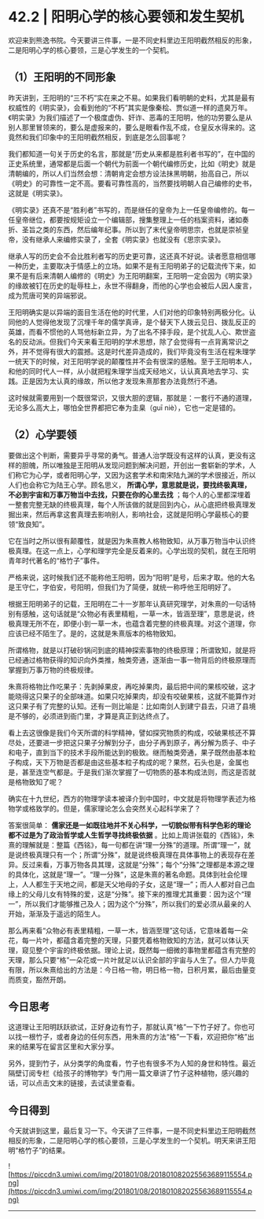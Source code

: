 # 42.2 | 阳明心学的核心要领和发生契机

欢迎来到熊逸书院。今天要讲三件事，一是不同史料里边王阳明截然相反的形象，二是阳明心学的核心要领，三是心学发生的一个契机。

## （1）王阳明的不同形象

昨天讲到，王阳明的“三不朽”实在来之不易。如果我们看明朝的史料，尤其是最有权威性的《明实录》，会看到他的“不朽”其实是像秦桧、贾似道一样的遗臭万年。《明实录》为我们描述了一个极度虚伪、奸诈、恶毒的王阳明，他的功劳要么是从别人那里冒领来的，要么是虚报来的，要么是眼看作乱不成，仓皇反水得来的。这竟然和我们印象中的王阳明截然相反，到底是怎么回事呢？

我们都知道一句关于历史的名言，那就是“历史从来都是胜利者书写的”，在中国的正史系统里，通常都是后面一个朝代为前面一个朝代编修历史，比如《明史》就是清朝编的，所以人们当然会想：清朝肯定会想方设法抹黑明朝，抬高自己，所以《明史》的可靠性一定不高。要看可靠性高的，当然要找明朝人自己编修的史书，这就是《明实录》。

《明实录》还真不是“胜利者”书写的，而是继任的皇帝为上一任皇帝编修的。每一任皇帝继位，都要按规矩设立一个编辑部，搜集整理上一任的档案资料，诸如奏折、圣旨之类的东西，然后编年纪事。所以到了末代皇帝明思宗，也就是崇祯皇帝，没有继承人来编修实录了，全套《明实录》也就没有《思宗实录》。

继承人写的历史会不会比胜利者写的历史更可靠，这还真不好说。读者愿意相信哪一种历史，主要取决于情感上的立场。如果不是有王阳明弟子的记载流传下来，如果不是有后来清朝人编修的《明史》为王阳明翻案，王阳明一定会因为《明实录》的缘故被钉在历史的耻辱柱上，永世不得翻身，而他的心学也会被后人因人废言，成为荒唐可笑的异端邪说。

王阳明确实是以异端的面目生活在他的时代里，人们对他的印象特别两极分化。认同他的人觉得他发现了沉埋千年的儒学真谛，是个替天下人拨云见日、拨乱反正的英雄，而看不惯他的人骂他标新立异，为了出名不择手段，是个扰乱人心、欺世盗名的反动派。但我们今天来看王阳明的学术思想，除了会觉得有一点背离常识之外，并不觉得有很大的震撼。这是时代差异造成的，我们毕竟没有生活在程朱理学一统天下的时候，对王阳明学说的颠覆性并不会有很深的感触。至于王阳明本人，和他的同时代人一样，从小就把程朱理学当成天经地义，认认真真地去学习、实践。正是因为太认真的缘故，所以他才发现朱熹那套办法竟然行不通。

这时候就需要用到一个既很常识，又很大胆的逻辑，那就是：一套行不通的道理，无论多么高大上，哪怕全世界都把它奉为圭臬（guī niè），它也一定是错的。

## （2）心学要领

要做出这个判断，需要异乎寻常的勇气。普通人治学既没有这样的认真，更没有这样的胆魄，所以唯独是王阳明从发现问题到解决问题，开创出一套崭新的学术，人们称它为心学，或者阳明心学，又因为这套学术和南宋陆九渊的学术很接近，所以人们也会称它为陆王心学。顾名思义， **所谓心学，意思就是说，要找终极真理，不必到宇宙和万事万物当中去找，只要在你的心里去找** ；每个人的心里都深埋着一整套完整无缺的终极真理，每个人所该做的就是回到内心，从心底把终极真理发掘出来，然后再拿这套真理去影响别人，影响社会，这就是阳明心学最核心的要领“致良知”。

它在当时之所以很有颠覆性，就是因为朱熹教人格物致知，从万事万物当中认识终极真理。在这一点上，心学和理学完全是反着来的。心学出现的契机，就在王阳明青年时代著名的“格竹子”事件。

严格来说，这时候我们还不能称他王阳明，因为“阳明”是号，后来才取。他的大名是王守仁，字伯安，号阳明，但我们为了简便，就统一称呼他王阳明好了。

根据王阳明弟子的记载，王阳明在二十一岁那年认真研究理学，对朱熹的一句话特别有感触，这句话就是“众物必有表里精粗，一草一木，皆涵至理”，意思是说，终极真理无所不在，即便小到一草一木，也蕴含着完整的终极真理。对这个道理，你应该已经不陌生了。是的，这就是朱熹版本的格物致知。

所谓格物，就是以打破砂锅问到底的精神探索事物的终极原理；所谓致知，就是将已经通过格物获得的知识向外类推，触类旁通，逐渐由一事一物背后的终极原理而掌握到万事万物的终极规律。

朱熹将格物比作吃果子：先剥掉果皮，再吃掉果肉，最后把中间的果核咬破，这才能晓得这只果子的全部味道。如果只吃掉果肉，却没有咬破果核，这就不能算作对这只果子有了完整的认知。还有一则比喻是：比如南剑人到建宁县去，只进了县境是不够的，必须进到衙门里，才算是真正到达终点了。

看上去这很像是我们今天所谓的科学精神，譬如探究物质的构成，咬破果核还不算尽处，还要进一步把这只果子分解到分子，由分子再到原子，再分解为质子、中子和电子，直到当下的技术手段所能达到的极致。继而触类旁通，果子既然由基本粒子构成，天下万物是否都是由这些基本粒子构成的呢？果然，石头也是，金属也是，甚至连空气都是。于是我们渐次掌握了一切物质的基本构成法则，而这是否就是格物致知了呢？

确实在十九世纪，西方的物理学读本被译介到中国时，中文就是将物理学表述为格物学或格致学的。但是，儒家理论怎么会突然关心起科学来了？

答案很简单： **儒家还是一如既往地并不关心科学，一切貌似带有科学色彩的理论都不过是为了政治哲学或人生哲学寻找终极依据** 。比如上周讲张载的《西铭》，朱熹的理解就是：整篇《西铭》，每一句都在讲“理一分殊”的道理。所谓“理一”，就是说终极真理只有一个；所谓“分殊”，就是说终极真理在具体事物上的表现存在差异。反过来看，万事万物各具其理，这就是“分殊”；每个“分殊”之理都是本源之理的具体化，这就是“理一”。“理一分殊”，这是朱熹的著名命题。具体到社会伦理上，人人都生于天地之间，都是天父地母的子女，这是“理一”；而人人都对自己血缘上的父母儿女有特殊的爱，这是“分殊”。接下来的推理尤其重要：因为这个“理一”，所以我们才能够推己及人；因为这个“分殊”，所以我们的爱必须从最亲的人开始，渐渐及于遥远的陌生人。

那么再来看“众物必有表里精粗，一草一木，皆涵至理”这句话，它意味着每一朵花，每一片叶，都蕴含着完整的天理，只要凭着格物致知的方法，就可以体认天理，窥见整个宇宙的终极依据。理论上说，既然每一细微的事物里都蕴含有完整的天理，那么只要“格”一朵花或一片叶就足以认识全部的宇宙与人生了。但人力毕竟有限，所以朱熹给出的方法是：今日格一物，明日格一物，日积月累，最后由量变而质变，豁然开朗。

## 今日思考

这道理让王阳明跃跃欲试，正好身边有竹子，那就认真“格”一下竹子好了。你也可以找一根竹子，或者身边的任何东西，用朱熹的方法“格”一下看，欢迎把你“格”出来的结果写在留言区里和大家分享。

另外，提到竹子，从分类学的角度看，竹子也有很多不为人知的身世和特性。最近隔壁订阅专栏《给孩子的博物学》专门用一篇文章讲了竹子这种植物，感兴趣的话，可以点击文末的链接，去试读里查看。

## 今日得到

今天就讲到这里，最后复习一下。今天讲了三件事，一是不同史料里边王阳明截然相反的形象，二是阳明心学的核心要领，三是心学发生的一个契机。明天来讲王阳明“格竹子”的结果。

![https://piccdn3.umiwi.com/img/201801/08/201801082025563689115554.png](https://piccdn3.umiwi.com/img/201801/08/201801082025563689115554.png)

---
